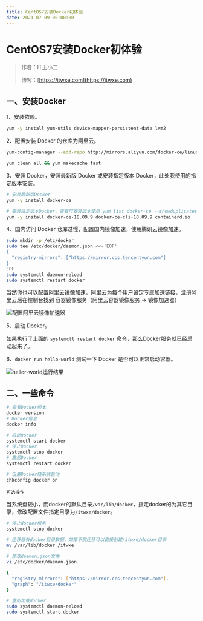 ```yaml
---
title: CentOS7安装Docker初体验
date: 2021-07-09 00:00:00
---
```


# CentOS7安装Docker初体验

> 作者：IT王小二
>
> 博客：[https://itwxe.com](https://itwxe.com)

## 一、安装Docker

1、安装依赖。

```bash
yum -y install yum-utils device-mapper-persistent-data lvm2
```
2、配置安装 Docker 的仓库为阿里云。

```bash
yum-config-manager --add-repo http://mirrors.aliyun.com/docker-ce/linux/centos/docker-ce.repo
```

```bash
yum clean all && yum makecache fast
```

3、安装 Docker，安装最新版 Docker 或安装指定版本 Docker，此处我使用的指定版本安装。

```bash
# 安装最新版Docker
yum -y install docker-ce

# 安装指定版本Docker，查看可安装版本使用`yum list docker-ce --showduplicates | sort -r`查看
yum -y install docker-ce-18.09.9 docker-ce-cli-18.09.9 containerd.io
```

4、国内访问 Docker 仓库过慢，配置国内镜像加速，使用腾讯云镜像加速。

```bash
sudo mkdir -p /etc/docker
sudo tee /etc/docker/daemon.json <<-'EOF'
{
  "registry-mirrors": ["https://mirror.ccs.tencentyun.com"]
}
EOF
sudo systemctl daemon-reload
sudo systemctl restart docker
```

当然你也可以配置阿里云镜像加速，阿里云为每个用户设定专属加速链接，注册阿里云后在控制台找到 容器镜像服务（阿里云容器镜像服务 -> 镜像加速器）

![配置阿里云镜像加速器](https://itwxe.com/img/blog/166463726437905.png)

5、启动 Docker。

如果执行了上面的 `systemctl restart docker` 命令，那么Docker服务就已经启动起来了。

6、`docker run hello-world` 测试一下 Docker 是否可以正常启动容器。

![hellor-world运行结果](https://itwxe.com/img/blog/166463726445356.png)

## 二、一些命令

```bash
# 查看Docker版本
docker version
# Docker信息
docker info

# 启动Docker
systemctl start docker
# 停止Docker
systemctl stop docker
# 重启Docker
systemctl restart docker

# 设置Docker随系统启动
chkconfig docker on
```

`可选操作`

当系统盘较小，而docker的默认目录`/var/lib/docker`，指定docker的为其它目录，修改配置文件指定目录为`/itwxe/docker`。

```bash
# 停止docker服务
systemctl stop docker

# 迁移原有docker目录数据，如果不需迁移可以直接创建/itwxe/docker目录
mv /var/lib/docker /itwxe

# 修改daemon.json文件
vi /etc/docker/daemon.json

{
  "registry-mirrors": ["https://mirror.ccs.tencentyun.com"],
  "graph": "/itwxe/docker"
}

# 重新加载docker
sudo systemctl daemon-reload
sudo systemctl start docker
```